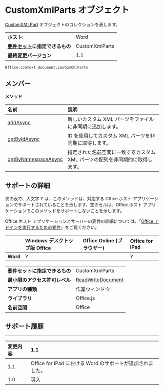 
# CustomXmlParts オブジェクト
[CustomXMLPart](../../reference/shared/customxmlpart.customxmlpart.md) オブジェクトのコレクションを表します。

|||
|:-----|:-----|
|**ホスト:**|Word|
|**[要件セット](../../docs/overview/specify-office-hosts-and-api-requirements.md)に指定できるもの**|CustomXmlParts|
|**最終変更バージョン**|1.1|

```
Office.context.document.customXmlParts
```


## メンバー


**メソッド**


|**名前**|**説明**|
|:-----|:-----|
|[addAsync](../../reference/shared/customxmlparts.addasync.md)|新しいカスタム XML パーツをファイルに非同期に追加します。|
|[getByIdAsync](../../reference/shared/customxmlparts.getbyidasync.md)|ID を使用してカスタム XML パーツを非同期に取得します。|
|[getByNamespaceAsync](../../reference/shared/customxmlparts.getbynamespaceasync.md)|指定された名前空間に一致するカスタム XML パーツの配列を非同期的に取得します。|

## サポートの詳細


次の表で、大文字 Y は、このメソッドは、対応する Office ホスト アプリケーションでサポートされていることを示します。空のセルは、Office ホスト アプリケーションでこのメソッドをサポートしないことを示します。

Office ホスト アプリケーションとサーバーの要件の詳細については、「[Office アドインを実行するための要件](../../docs/overview/requirements-for-running-office-add-ins.md)」をご覧ください。


||**Windows デスクトップ版 Office**|**Office Online (ブラウザー)**|**Office for iPad**|
|:-----|:-----|:-----|:-----|
|**Word**|Y||Y|

|||
|:-----|:-----|
|**要件セットに指定できるもの**|CustomXmlParts|
|**最小限のアクセス許可レベル**|[ReadWriteDocument](../../docs/develop/requesting-permissions-for-api-use-in-content-and-task-pane-add-ins.md)|
|**アプリの種類**|作業ウィンドウ|
|**ライブラリ**|Office.js|
|**名前空間**|Office|

## サポート履歴



****


|**変更内容**|**1.1**|
|:-----|:-----|
|1.1|Office for iPad における Word のサポートが追加されました。|
|1.0|導入|
